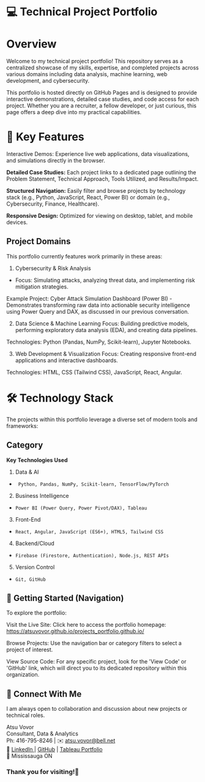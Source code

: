 # **💻 Technical Project Portfolio**  
# Overview
Welcome to my technical project portfolio! This repository serves as a centralized showcase of my skills, expertise, and completed projects across various domains including data analysis, machine learning, web development, and cybersecurity.

This portfolio is hosted directly on GitHub Pages and is designed to provide interactive demonstrations, detailed case studies, and code access for each project. Whether you are a recruiter, a fellow developer, or just curious, this page offers a deep dive into my practical capabilities.

# 🚀 Key Features
Interactive Demos: Experience live web applications, data visualizations, and simulations directly in the browser.

**Detailed Case Studies:** Each project links to a dedicated page outlining the Problem Statement, Technical Approach, Tools Utilized, and Results/Impact.

**Structured Navigation:** Easily filter and browse projects by technology stack (e.g., Python, JavaScript, React, Power BI) or domain (e.g., Cybersecurity, Finance, Healthcare).

**Responsive Design:** Optimized for viewing on desktop, tablet, and mobile devices.

## Project Domains  
This portfolio currently features work primarily in these areas:

1. Cybersecurity & Risk Analysis  
*  Focus: Simulating attacks, analyzing threat data, and implementing risk mitigation strategies.

Example Project: Cyber Attack Simulation Dashboard (Power BI) - Demonstrates transforming raw data into actionable security intelligence using Power Query and DAX, as discussed in our previous conversation.

2. Data Science & Machine Learning
Focus: Building predictive models, performing exploratory data analysis (EDA), and creating data pipelines.

Technologies: Python (Pandas, NumPy, Scikit-learn), Jupyter Notebooks.

3. Web Development & Visualization
Focus: Creating responsive front-end applications and interactive dashboards.

Technologies: HTML, CSS (Tailwind CSS), JavaScript, React, Angular.

# 🛠️ Technology Stack
The projects within this portfolio leverage a diverse set of modern tools and frameworks:

## Category

**Key Technologies Used**

1.   Data & AI

*      Python, Pandas, NumPy, Scikit-learn, TensorFlow/PyTorch

2.   Business Intelligence

*     Power BI (Power Query, Power Pivot/DAX), Tableau

3.   Front-End

*     React, Angular, JavaScript (ES6+), HTML5, Tailwind CSS

4.   Backend/Cloud

*     Firebase (Firestore, Authentication), Node.js, REST APIs

5.   Version Control

*     Git, GitHub




## 🏃 Getting Started (Navigation)
To explore the portfolio:

Visit the Live Site: Click here to access the portfolio homepage: https://atsuvovor.github.io/projects_portfolio.github.io/

Browse Projects: Use the navigation bar or category filters to select a project of interest.

View Source Code: For any specific project, look for the 'View Code' or 'GitHub' link, which will direct you to its dedicated repository within this organization.

##  🤝 Connect With Me
I am always open to collaboration and discussion about new projects or technical roles.

Atsu Vovor  
Consultant, Data & Analytics   
Ph: 416-795-8246 | ✉️ atsu.vovor@bell.net  
🔗 [LinkedIn ](https://www.linkedin.com/in/atsu-vovor-mmai-9188326/)|   [GitHub](https://github.com/atsuvovor) |   [Tableau Portfolio](https://public.tableau.com/app/profile/atsu.vovor8645/vizzes)  
📍 Mississauga ON   

### Thank you for visiting!🙏
